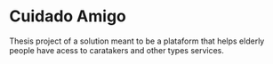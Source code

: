 # Cuidado Amigo
Thesis project of a solution meant to be a plataform that helps elderly people have acess to caratakers and other types services.
